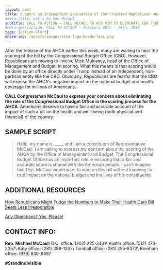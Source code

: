 ```yaml
---
layout: post
title: Support an Independent Evaluation of the Proposed Republican Healthcare Bill
#meta-title: Let's Go See McCaul
subtitle: CALL TO ACTION – CALL MCCAUL TO ASK HIM TO ELIMINATE CBO FROM HEALTHCARE BILL SCORING
#meta-description: CALL TO ACTION - February 20th - 24th, 2017
tags: [action-alert]
share-img: /assets/images/site-logo-borderless.png
---
```

After the release of the AHCA earlier this week, many are waiting to hear the scoring of the bill by the Congressional Budget Office (CBO). However, Republicans are moving to involve Mick Mulvaney, head of the Office of Management and Budget, in scoring. What this means is that scoring would be done by an office directly under Trump instead of an independent, non-partisan entity like the CBO. Obviously, Republicans are fearful that the CBO will expose the AHCA's negative impact on the national budget and health coverage for millions of Americans.

**CALL Congressman McCaul to express your concern about eliminating the role of the Congressional Budget Office in the scoring process for the AHCA**. Americans deserve to have a fair and accurate account of the impact of such a bill on the health and well-being (both physical and financial) of the country.

## SAMPLE SCRIPT
> Hello, my name is &#95;&#95;&#95;&#95;&#95; and I am a constituent of Representative McCaul. I am calling to express my concern about the scoring of the AHCA by the Office of Management and Budget. The Congressional Budget Office has an important role in ensuring that a fair and accurate score is shared with the American people. I can't imagine that Rep. McCaul would want to vote on this bill without knowing its true impact on the national budget and the lives of his constituents.

## ADDITIONAL RESOURCES
[How Republicans Might Fudge the Numbers to Make Their Health Care Bill Seem Less Irresponsible](http://nymag.com/daily/intelligencer/2017/03/gop-may-fire-congressional-budget-office-to-save-trumpcare.html)

[Any Objections? Yes, Please!](http://www.slate.com/articles/news_and_politics/politics/2017/03/it_s_going_to_be_hard_for_republicans_to_pass_trumpcare.html)

## CONTACT INFO:

**Rep. Michael McCaul**\\
D.C. office: (202) 225-2401\\
Austin office: (512) 473-2357\\
Katy office: (281) 398-1247\\
Tomball office: (281) 255-8372\\
Brenham office: (979) 830-8497

**#StandIndivisible**
